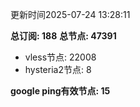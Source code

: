 更新时间2025-07-24 13:28:11

**总订阅: 188**
**总节点: 47391**
- vless节点: 22008
- hysteria2节点: 8

**google ping有效节点: 15**
